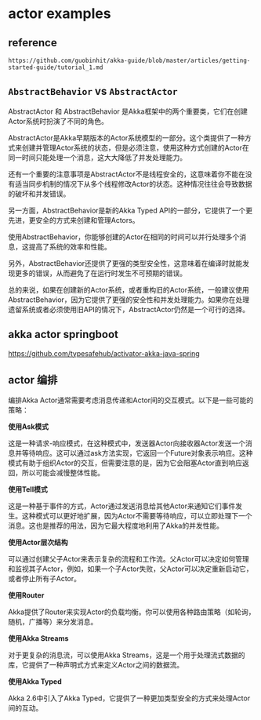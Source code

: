 # actor examples

## reference

```text
https://github.com/guobinhit/akka-guide/blob/master/articles/getting-started-guide/tutorial_1.md
```

## `AbstractBehavior` vs `AbstractActor`

AbstractActor 和 AbstractBehavior 是Akka框架中的两个重要类，它们在创建Actor系统时扮演了不同的角色。

AbstractActor是Akka早期版本的Actor系统模型的一部分。这个类提供了一种方式来创建并管理Actor系统的状态，但是必须注意，使用这种方式创建的Actor在同一时间只能处理一个消息，这大大降低了并发处理能力。

还有一个重要的注意事项是AbstractActor不是线程安全的，这意味着你不能在没有适当同步机制的情况下从多个线程修改Actor的状态。这种情况往往会导致数据的破坏和并发错误。

另一方面，AbstractBehavior是新的Akka Typed API的一部分，它提供了一个更先进，更安全的方式来创建和管理Actors。

使用AbstractBehavior，你能够创建的Actor在相同的时间可以并行处理多个消息，这提高了系统的效率和性能。

另外，AbstractBehavior还提供了更强的类型安全性，这意味着在编译时就能发现更多的错误，从而避免了在运行时发生不可预期的错误。

总的来说，如果在创建新的Actor系统，或者重构旧的Actor系统，一般建议使用AbstractBehavior，因为它提供了更强的安全性和并发处理能力。如果你在处理遗留系统或者必须使用旧API的情况下，AbstractActor仍然是一个可行的选择。

## akka actor springboot

https://github.com/typesafehub/activator-akka-java-spring

## actor 编排

编排Akka Actor通常需要考虑消息传递和Actor间的交互模式。以下是一些可能的策略：

**使用Ask模式**

这是一种请求-响应模式，在这种模式中，发送器Actor向接收器Actor发送一个消息并等待响应。这可以通过ask方法实现，它返回一个Future对象表示响应。这种模式有助于组织Actor的交互，但需要注意的是，因为它会阻塞Actor直到响应返回，所以可能会减慢整体性能。

**使用Tell模式**

这是一种基于事件的方式，Actor通过发送消息给其他Actor来通知它们事件发生。这种模式可以更好地扩展，因为Actor不需要等待响应，可以立即处理下一个消息。这也是推荐的用法，因为它最大程度地利用了Akka的并发性能。

**使用Actor层次结构**

可以通过创建父子Actor来表示复杂的流程和工作流。父Actor可以决定如何管理和监视其子Actor，例如，如果一个子Actor失败，父Actor可以决定重新启动它，或者停止所有子Actor。

**使用Router**

Akka提供了Router来实现Actor的负载均衡。你可以使用各种路由策略（如轮询，随机，广播等）来分发消息。

**使用Akka Streams**

对于更复杂的消息流，可以使用Akka Streams，这是一个用于处理流式数据的库，它提供了一种声明式方式来定义Actor之间的数据流。

**使用Akka Typed**

Akka 2.6中引入了Akka Typed，它提供了一种更加类型安全的方式来处理Actor间的互动。

